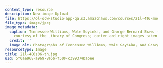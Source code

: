 ```yaml
---
content_type: resource
description: New image Upload
file: https://ol-ocw-studio-app-qa.s3.amazonaws.com/courses/21l-486-modern-drama-spring-2006/5f0ae968a9698a6bf509c399374babee_21l-486s06-th.jpg
file_type: image/jpeg
image_metadata:
  caption: Tennessee Williams, Wole Soyinka, and George Bernard Shaw. (Left image
    courtesy of the Library of Congress; center and right images taken from [Wikipedia](http://www.wikipedia.org/).)
  credit: ''
  image-alt: Photographs of Tennessee Williams, Wole Soyinka, and George Bernard Shaw.
resourcetype: Image
title: 21l-486s06-th.jpg
uid: 5f0ae968-a969-8a6b-f509-c399374babee
---
```

